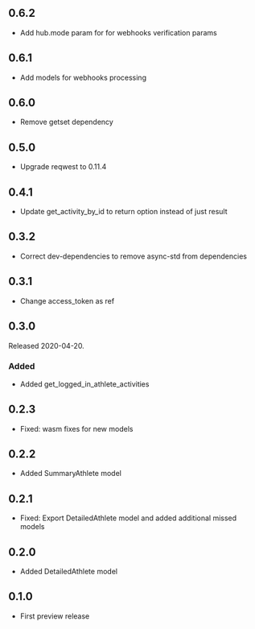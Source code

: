 ## 0.6.2

* Add hub.mode param for for webhooks verification params

## 0.6.1

* Add models for webhooks processing

## 0.6.0

* Remove getset dependency

## 0.5.0

* Upgrade reqwest to 0.11.4

## 0.4.1

* Update get_activity_by_id to return option instead of just result

## 0.3.2

* Correct dev-dependencies to remove async-std from dependencies

## 0.3.1

* Change access_token as ref

## 0.3.0

Released 2020-04-20.

### Added

* Added get_logged_in_athlete_activities

## 0.2.3

* Fixed: wasm fixes for new models

## 0.2.2

* Added SummaryAthlete model

## 0.2.1

* Fixed: Export DetailedAthlete model and added additional missed models

## 0.2.0

* Added DetailedAthlete model

## 0.1.0

* First preview release
